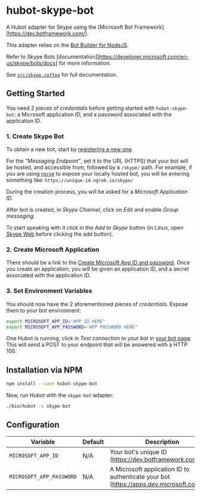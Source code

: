 # hubot-skype-bot

A Hubot adapter for Skype using the [Microsoft Bot Framework][https://dev.botframework.com/].

This adapter relies on the [Bot Builder for NodeJS](https://www.npmjs.com/package/botbuilder).

Refer to Skype Bots [documentation][https://developer.microsoft.com/en-us/skype/bots/docs] for more information.

See [`src/skype.coffee`](src/skype.coffee) for full documentation.


## Getting Started

You need 2 pieces of _credentials_ before getting started with `hubot-skype-bot`: a Microsoft application ID, and a password associated with the application ID.

### 1. Create Skype Bot

To obtain a new bot, start by [registering a new one][createbot].

For the _"Messaging Endpoint"_, set it to the URL (HTTPS) that your bot will be hosted, and accessible from, followed by a `/skype/` path. For example, if you are using [`ngrok`][ngrok] to expose your locally hosted bot, you will be entering something like: `https://unique-id.ngrok.io/skype/`

During the creation process, you will be asked for a _Microsoft Application ID_.

After bot is created, in _Skype Channel_, click on _Edit_ and enable _Group messaging_.

To start speaking with it click in the _Add to Skype_ button (in Linux, open [Skype Web](https://web.skype.com) before clicking the add button).

### 2. Create Microsoft Application

There should be a link to the [Create Microsoft App ID and password][appportal]. Once you create an application, you will be given an application ID, and a secret associated with the application ID.

### 3. Set Environment Variables

You should now have the 2 aforementioned pieces of _credentials_. Expose them to your bot environment:

```bash
export MICROSOFT_APP_ID="APP ID HERE"
export MICROSOFT_APP_PASSWORD="APP PASSWORD HERE"
```

One Hubot is running, click in _Test connection to your bot_ in [your bot page][botframeworkbots].
This will send a POST to your endpoint that will be answered with a HTTP 100.


## Installation via NPM

```bash
npm install --save hubot-skype-bot
```

Now, run Hubot with the `skype-bot` adapter:

```bash
./bin/hubot -a skype-bot
```


## Configuration

Variable | Default | Description
--- | --- | ---
`MICROSOFT_APP_ID` | N/A | Your bot's unique ID (https://dev.botframework.com/bots)
`MICROSOFT_APP_PASSWORD` | N/A | A Microsoft application ID to authenticate your bot (https://apps.dev.microsoft.com/)


[botframework]: https://dev.botframework.com/
[botframeworkbots]: https://dev.botframework.com/bots
[botframeworknodejs]: https://docs.botframework.com/en-us/node/builder/chat-reference/modules/_botbuilder_d_.html
[documentation]: https://docs.botframework.com/en-us/skype/getting-started
[createbot]: https://dev.botframework.com/bots/new
[appportal]: https://apps.dev.microsoft.com/
[ngrok]: https://ngrok.com/
